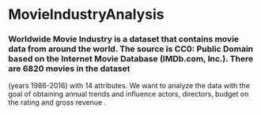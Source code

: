 # MovieIndustryAnalysis
### Worldwide Movie Industry is a dataset that contains movie data from around the world. The source is CC0: Public Domain based on the Internet Movie Database (IMDb.com, Inc.). There are 6820 movies in the dataset 
  (years 1986-2016) with 14 attributes. 
We want to analyze the data  with the goal of obtaining annual trends and influence actors, directors, budget on the rating and gross revenue .
